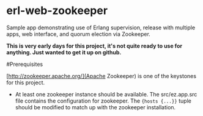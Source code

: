 erl-web-zookeeper
=================

Sample app demonstrating use of Erlang supervision, release with multiple apps, web interface, 
and quorum election via Zookeeper.

**This is very early days for this project, it's not quite ready to use for anything.  Just 
wanted to get it up on github.**

#Prerequisites

[http://zookeeper.apache.org/](Apache Zookeeper) is one of the keystones for this project.
* At least one zookeeper instance should be available.  The src/ez.app.src file contains the configuration for zookeeper.  The `{hosts {...}}` tuple should be modified to match up with the zookeeper installation.
